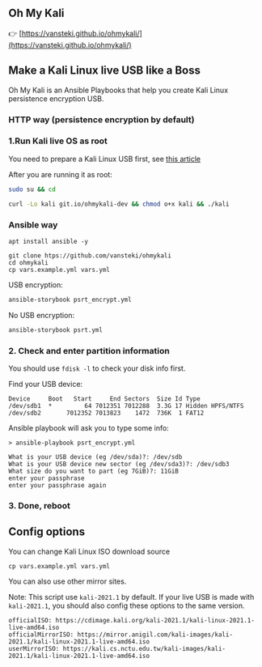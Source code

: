 Oh My Kali
---

👉 [https://vansteki.github.io/ohmykali/](https://vansteki.github.io/ohmykali/)

## Make a Kali Linux live USB like a Boss

Oh My Kali is an Ansible Playbooks that help you create Kali Linux persistence encryption USB.

### HTTP way (persistence encryption by default)

### 1.Run Kali live OS as root 

You need to prepare a Kali Linux USB first, see [this article](https://www.kali.org/docs/usb/live-usb-install-with-windows/)

After you are running it as root:

```bash
sudo su && cd
```

```bash
curl -Lo kali git.io/ohmykali-dev && chmod o+x kali && ./kali 
```

### Ansible way

```
apt install ansible -y
```

```
git clone htps://github.com/vansteki/ohmykali
cd ohmykali
cp vars.example.yml vars.yml
```

USB encryption:
```bash
ansible-storybook psrt_encrypt.yml
```
No USB encryption:
```bash
ansible-storybook psrt.yml
```

### 2. Check and enter partition information

You should use `fdisk -l` to check your disk info first.

Find your USB device:
```
Device     Boot   Start     End Sectors  Size Id Type
/dev/sdb1  *         64 7012351 7012288  3.3G 17 Hidden HPFS/NTFS
/dev/sdb2       7012352 7013823    1472  736K  1 FAT12
```

Ansible playbook will ask you to type some info:

```
> ansible-playbook psrt_encrypt.yml

What is your USB device (eg /dev/sda)?: /dev/sdb
What is your USB device new sector (eg /dev/sda3)?: /dev/sdb3
What size do you want to part (eg 7GiB)?: 11GiB
enter your passphrase
enter your passphrase again
```

### 3. Done, reboot

## Config options

You can change Kali Linux ISO download source

```
cp vars.example.yml vars.yml
```

You can also use other mirror sites.

Note: This script use `kali-2021.1` by default. If your live USB is made with `kali-2021.1`, you should also config these options to the same version.


```
officialISO: https://cdimage.kali.org/kali-2021.1/kali-linux-2021.1-live-amd64.iso
officialMirrorISO: https://mirror.anigil.com/kali-images/kali-2021.1/kali-linux-2021.1-live-amd64.iso
userMirrorISO: https://kali.cs.nctu.edu.tw/kali-images/kali-2021.1/kali-linux-2021.1-live-amd64.iso
```
